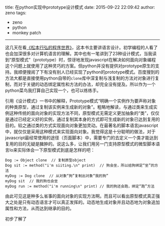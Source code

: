 title: 在python实现中prototype设计模式
date: 2015-09-22 22:09:42
author: zeno
tags:
- zeno
- python
- monkey patch
---

这几天在看[《松本行弘的程序世界》](http://www.ituring.com.cn/book/727)，这本书主要讲语言设计。初学编程的人看了也会加深很多对计算机语言的理解。其中也有一笔讲到了23种设计模式，当我读到“原型模式”（prototype）时，惊讶地发现javascript在解决如何面向对象编程这个问题上就使用了这种灵巧的方案。但python并没有提供对prototype原生的支持。我顺便搜阅了下有没有别人已经实现了python的prototype模式。百度搜到的方法大都是直接使用python自带的`clone`库中深复制与浅复制的方法对对象进行复制，而对于关键的动态绑定属性和方法的办法，却完全没有提及。所以作为一个python菜鸟我打算自己实现一个，也可以练练手。
<!-- more -->

引用《设计模式》一书中的解释，Prototype模式“明确一个实例作为要声称对象的种类原型，通过复制该实例来生成新的对象”。粗略地解读，与通过类来生成实例这种传统的面向对象的实现方法不同，原型模式无需定义更加抽象的“类”，仅仅是通过已经定义好的实例，通过复制其本身的方式即可生成新的对象已达到复用的目的。较之通过类的方式实现面向对象更加灵动。在最著名的脚本语言javascript中，就仅仅是采用这种模式来实现面向对象。我觉得这是十分聪明的做法，对于javascript最经常使用的途径（页面脚本）中，需要专门的去定义一个类才能达到复用的目的无疑是臃肿的。说这么多，让我们用另一门支持原型模式的微型脚本语言Io来实际体会一下原型模式到底是怎样的吧：
```Io
Dog := Object clone  // 复制原型object
Dog sit := method("i'm siiting.\n" print)  // 狗会坐，所以给狗绑定“坐”的方法
myDog := Dog clone  // 从对象“狗”复制出对象“我的狗”
myDog sit  // 我的狗也会坐
myDog run := method("i'm running\n" print) // 我的狗还会跑，绑定“跑”方法
```
由此可见这是种多么省事的面向对象的实现方法啊。而且可以看出原型模式真正强大之处是只有动态语言才可以真正发挥的。动态地生成对象并且动态地为对象追加属性和方法，从而达到继承的目的。

初步了解了

